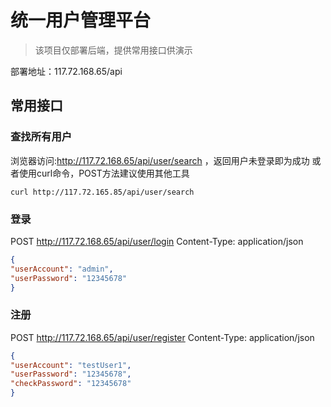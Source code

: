 # 统一用户管理平台

> 该项目仅部署后端，提供常用接口供演示

部署地址：117.72.168.65/api

## 常用接口

### 查找所有用户
浏览器访问:http://117.72.168.65/api/user/search ，返回用户未登录即为成功
或者使用curl命令，POST方法建议使用其他工具
```shell
curl http://117.72.165.85/api/user/search
```
### 登录

POST http://117.72.168.65/api/user/login
Content-Type: application/json
```json
{
"userAccount": "admin",
"userPassword": "12345678"
}
```
### 注册

POST http://117.72.168.65/api/user/register
Content-Type: application/json
```json
{
"userAccount": "testUser1",
"userPassword": "12345678",
"checkPassword": "12345678"
}
```
